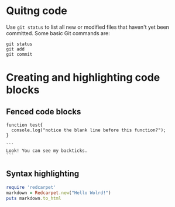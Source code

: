 # Quitng code
Use `git status` to list all new or modified files that haven't yet been committed.
Some basic Git commands are:
```
git status
git add
git commit
```

# Creating and highlighting code blocks
## Fenced code blocks
```
function test{
  console.log("notice the blank line before this function?");
}
```
````
```
Look! You can see my backticks.
```
````
## Syntax highlighting
```ruby
require 'redcarpet'
markdown = Redcarpet.new("Hello Wolrd!")
puts markdown.to_html
```

